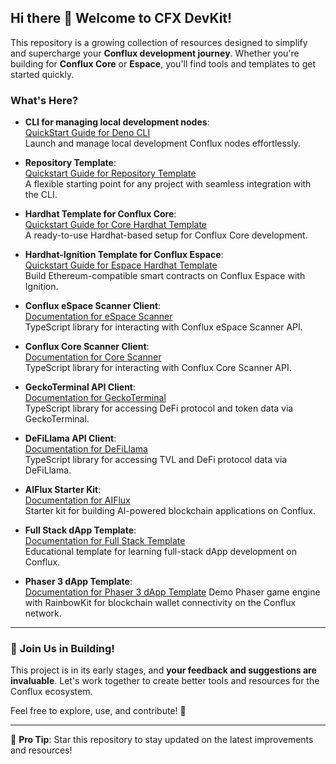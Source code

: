## Hi there 👋 Welcome to **CFX DevKit**!

This repository is a growing collection of resources designed to simplify and supercharge your **Conflux development journey**. Whether you're building for **Conflux Core** or **Espace**, you'll find tools and templates to get started quickly.  

### What's Here?  

- **CLI for managing local development nodes**:  
  [QuickStart Guide for Deno CLI](https://github.com/cfxdevkit/deno-cli/wiki/QuickStart)  
  Launch and manage local development Conflux nodes effortlessly.  

- **Repository Template**:  
  [Quickstart Guide for Repository Template](https://github.com/cfxdevkit/repository-template/wiki/Quickstart-Guide)  
  A flexible starting point for any project with seamless integration with the CLI.  

- **Hardhat Template for Conflux Core**:  
  [Quickstart Guide for Core Hardhat Template](https://github.com/cfxdevkit/core-hardhat-template/wiki/Quickstart-Guide)  
  A ready-to-use Hardhat-based setup for Conflux Core development.  

- **Hardhat-Ignition Template for Conflux Espace**:  
  [Quickstart Guide for Espace Hardhat Template](https://github.com/cfxdevkit/espace-hardhat-template/wiki/Quickstart-Guide)  
  Build Ethereum-compatible smart contracts on Conflux Espace with Ignition.

- **Conflux eSpace Scanner Client**:  
  [Documentation for eSpace Scanner](https://github.com/cfxdevkit/espace-scanner)  
  TypeScript library for interacting with Conflux eSpace Scanner API.

- **Conflux Core Scanner Client**:  
  [Documentation for Core Scanner](https://github.com/cfxdevkit/core-scanner)  
  TypeScript library for interacting with Conflux Core Scanner API.

- **GeckoTerminal API Client**:  
  [Documentation for GeckoTerminal](https://github.com/cfxdevkit/geckoterminal)  
  TypeScript library for accessing DeFi protocol and token data via GeckoTerminal.

- **DeFiLlama API Client**:  
  [Documentation for DeFiLlama](https://github.com/cfxdevkit/defillama)  
  TypeScript library for accessing TVL and DeFi protocol data via DeFiLlama.

- **AIFlux Starter Kit**:  
  [Documentation for AIFlux](https://github.com/cfxdevkit/aiflux-starter)  
  Starter kit for building AI-powered blockchain applications on Conflux.

- **Full Stack dApp Template**:  
  [Documentation for Full Stack Template](https://github.com/cfxdevkit/full-stack-template)  
  Educational template for learning full-stack dApp development on Conflux.

- **Phaser 3 dApp Template**:  
  [Documentation for Phaser 3 dApp Template]([https://github.com/cfxdevkit/full-stack-template](https://github.com/cfxdevkit/conflux-phaser))  
  Demo Phaser game engine with RainbowKit for blockchain wallet connectivity on the Conflux network.
---

### 🌟 Join Us in Building!  

This project is in its early stages, and **your feedback and suggestions are invaluable**. Let's work together to create better tools and resources for the Conflux ecosystem.  

Feel free to explore, use, and contribute! 🚀  

--- 

🎯 **Pro Tip**: Star this repository to stay updated on the latest improvements and resources!
